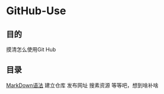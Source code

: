 # GitHub-Use
## 目的
摸清怎么使用Git Hub
## 目录
[MarkDown语法](https://github.com/kl5hao/GitHub-Use/blob/master/MarkDown%E8%AF%AD%E6%B3%95.md)
建立仓库
发布网址
搜素资源
等等吧，想到啥补啥
